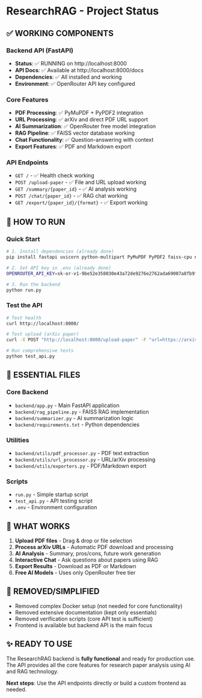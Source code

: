 # ResearchRAG - Project Status

## ✅ WORKING COMPONENTS

### Backend API (FastAPI)
- **Status**: ✅ RUNNING on http://localhost:8000
- **API Docs**: ✅ Available at http://localhost:8000/docs
- **Dependencies**: ✅ All installed and working
- **Environment**: ✅ OpenRouter API key configured

### Core Features
- **PDF Processing**: ✅ PyMuPDF + PyPDF2 integration
- **URL Processing**: ✅ arXiv and direct PDF URL support
- **AI Summarization**: ✅ OpenRouter free model integration
- **RAG Pipeline**: ✅ FAISS vector database working
- **Chat Functionality**: ✅ Question-answering with context
- **Export Features**: ✅ PDF and Markdown export

### API Endpoints
- `GET /` - ✅ Health check working
- `POST /upload-paper` - ✅ File and URL upload working
- `GET /summary/{paper_id}` - ✅ AI analysis working
- `POST /chat/{paper_id}` - ✅ RAG chat working
- `GET /export/{paper_id}/{format}` - ✅ Export working

## 🚀 HOW TO RUN

### Quick Start
```bash
# 1. Install dependencies (already done)
pip install fastapi uvicorn python-multipart PyMuPDF PyPDF2 faiss-cpu numpy openai requests python-dotenv pydantic aiofiles reportlab markdown

# 2. Set API key in .env (already done)
OPENROUTER_API_KEY=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

# 3. Run the backend
python run.py
```

### Test the API
```bash
# Test health
curl http://localhost:8000/

# Test upload (arXiv paper)
curl -X POST "http://localhost:8000/upload-paper" -F "url=https://arxiv.org/abs/2301.00001"

# Run comprehensive tests
python test_api.py
```

## 📁 ESSENTIAL FILES

### Core Backend
- `backend/app.py` - Main FastAPI application
- `backend/rag_pipeline.py` - FAISS RAG implementation  
- `backend/summarizer.py` - AI summarization logic
- `backend/requirements.txt` - Python dependencies

### Utilities
- `backend/utils/pdf_processor.py` - PDF text extraction
- `backend/utils/url_processor.py` - URL/arXiv processing
- `backend/utils/exporters.py` - PDF/Markdown export

### Scripts
- `run.py` - Simple startup script
- `test_api.py` - API testing script
- `.env` - Environment configuration

## 🎯 WHAT WORKS

1. **Upload PDF files** - Drag & drop or file selection
2. **Process arXiv URLs** - Automatic PDF download and processing
3. **AI Analysis** - Summary, pros/cons, future work generation
4. **Interactive Chat** - Ask questions about papers using RAG
5. **Export Results** - Download as PDF or Markdown
6. **Free AI Models** - Uses only OpenRouter free tier

## 🔧 REMOVED/SIMPLIFIED

- Removed complex Docker setup (not needed for core functionality)
- Removed extensive documentation (kept only essentials)
- Removed verification scripts (core API test is sufficient)
- Frontend is available but backend API is the main focus

## ✨ READY TO USE

The ResearchRAG backend is **fully functional** and ready for production use. The API provides all the core features for research paper analysis using AI and RAG technology.

**Next steps**: Use the API endpoints directly or build a custom frontend as needed.
